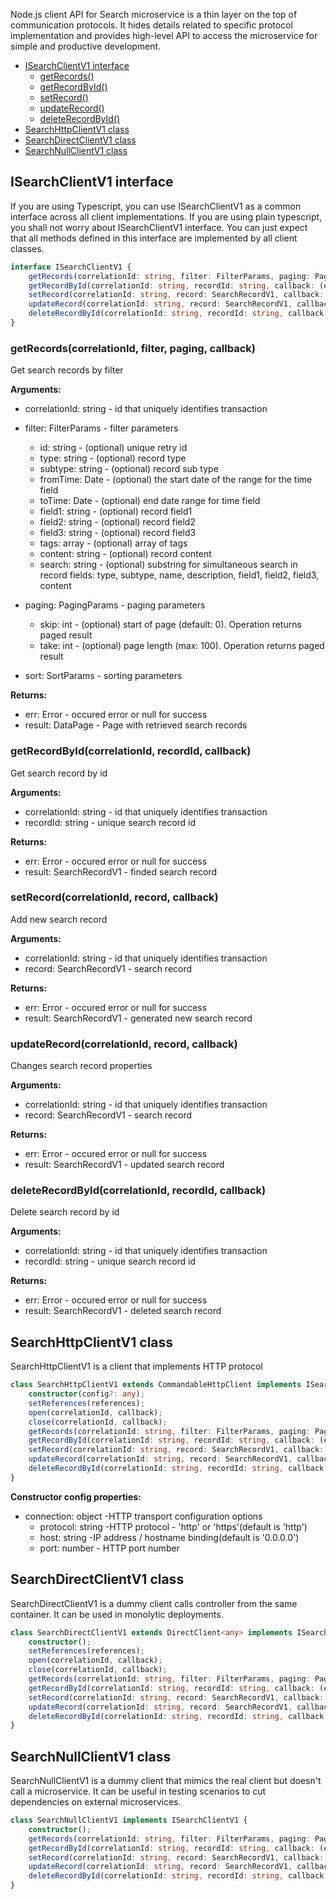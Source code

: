Node.js client API for Search microservice is a thin layer on the top of
communication protocols. It hides details related to specific protocol implementation
and provides high-level API to access the microservice for simple and productive development.

* [ISearchClientV1 interface](#interface)
    - [getRecords()](#operation1)
    - [getRecordById()](#operation2)
    - [setRecord()](#operation3)
    - [updateRecord()](#operation4)
    - [deleteRecordById()](#operation5)
* [SearchHttpClientV1 class](#client_http)
* [SearchDirectClientV1 class](#client_direct)
* [SearchNullClientV1 class](#client_null)

## <a name="interface"></a> ISearchClientV1 interface

If you are using Typescript, you can use ISearchClientV1 as a common interface across all client implementations.
If you are using plain typescript, you shall not worry about ISearchClientV1 interface. You can just expect that
all methods defined in this interface are implemented by all client classes.

```typescript
interface ISearchClientV1 {
    getRecords(correlationId: string, filter: FilterParams, paging: PagingParams, sort: SortParams, callback: (err: any, result: DataPage<SearchRecordV1>) => void): void;
    getRecordById(correlationId: string, recordId: string, callback: (err: any, result: SearchRecordV1) => void): void;
    setRecord(correlationId: string, record: SearchRecordV1, callback: (err: any, result: SearchRecordV1) => void): void;
    updateRecord(correlationId: string, record: SearchRecordV1, callback: (err: any, result: SearchRecordV1) => void): void;
    deleteRecordById(correlationId: string, recordId: string, callback: (err: any, result: SearchRecordV1) => void): void;
}
```

### <a name="operation1"></a> getRecords(correlationId, filter, paging, callback)

Get search records by filter

**Arguments:**
- correlationId: string - id that uniquely identifies transaction
- filter: FilterParams - filter parameters
  - id: string - (optional) unique retry id
  - type: string - (optional) record type
  - subtype: string - (optional) record sub type
  - fromTime: Date - (optional) the start date of the range for the time field
  - toTime: Date - (optional) end date range for time field
  - field1: string - (optional) record field1
  - field2: string - (optional) record field2
  - field3: string - (optional) record field3
  - tags: array - (optional) array of tags
  - content: string - (optional) record content
  - search: string - (optional) substring for simultaneous search in record fields: type, subtype, name, description, 
        field1, field2, field3, content

- paging: PagingParams - paging parameters
  - skip: int - (optional) start of page (default: 0). Operation returns paged result
  - take: int - (optional) page length (max: 100). Operation returns paged result

- sort: SortParams - sorting parameters

**Returns:**
- err: Error - occured error or null for success
- result: DataPage<SearchRecordV1> - Page with retrieved search records

### <a name="operation2"></a> getRecordById(correlationId, recordId, callback)

Get search record by id

**Arguments:**
- correlationId: string - id that uniquely identifies transaction
- recordId: string - unique search record id

**Returns:**
- err: Error - occured error or null for success
- result: SearchRecordV1 - finded search record

### <a name="operation3"></a> setRecord(correlationId, record, callback)

Add new search record

**Arguments:**
- correlationId: string - id that uniquely identifies transaction
- record: SearchRecordV1 - search record

**Returns:**
- err: Error - occured error or null for success
- result: SearchRecordV1 - generated new search record

### <a name="operation4"></a> updateRecord(correlationId, record, callback)

Changes search record properties

**Arguments:**
- correlationId: string - id that uniquely identifies transaction
- record: SearchRecordV1 - search record

**Returns:**
- err: Error - occured error or null for success
- result: SearchRecordV1 - updated search record

### <a name="operation5"></a> deleteRecordById(correlationId, recordId, callback)

Delete search record by id

**Arguments:**
- correlationId: string - id that uniquely identifies transaction
- recordId: string - unique search record id

**Returns:**
- err: Error - occured error or null for success
- result: SearchRecordV1 - deleted search record

## <a name="client_http"></a> SearchHttpClientV1 class

SearchHttpClientV1 is a client that implements HTTP protocol

```typescript
class SearchHttpClientV1 extends CommandableHttpClient implements ISearchClientV1 {
    constructor(config?: any);
    setReferences(references);
    open(correlationId, callback);
    close(correlationId, callback);
    getRecords(correlationId: string, filter: FilterParams, paging: PagingParams, sort: SortParams, callback: (err: any, result: DataPage<SearchRecordV1>) => void): void;
    getRecordById(correlationId: string, recordId: string, callback: (err: any, result: SearchRecordV1) => void): void;
    setRecord(correlationId: string, record: SearchRecordV1, callback: (err: any, result: SearchRecordV1) => void): void;
    updateRecord(correlationId: string, record: SearchRecordV1, callback: (err: any, result: SearchRecordV1) => void): void;
    deleteRecordById(correlationId: string, recordId: string, callback: (err: any, result: SearchRecordV1) => void): void;
}
```

**Constructor config properties:**
- connection: object -HTTP transport configuration options
  - protocol: string -HTTP protocol - 'http' or 'https'(default is 'http')
  - host: string -IP address / hostname binding(default is '0.0.0.0')
  - port: number - HTTP port number

## <a name="client_http"></a> SearchDirectClientV1 class

SearchDirectClientV1 is a dummy client calls controller from the same container.
It can be used in monolytic deployments.

```typescript
class SearchDirectClientV1 extends DirectClient<any> implements ISearchClientV1 {
    constructor();
    setReferences(references);
    open(correlationId, callback);
    close(correlationId, callback);
    getRecords(correlationId: string, filter: FilterParams, paging: PagingParams, sort: SortParams, callback: (err: any, result: DataPage<SearchRecordV1>) => void): void;
    getRecordById(correlationId: string, recordId: string, callback: (err: any, result: SearchRecordV1) => void): void;
    setRecord(correlationId: string, record: SearchRecordV1, callback: (err: any, result: SearchRecordV1) => void): void;
    updateRecord(correlationId: string, record: SearchRecordV1, callback: (err: any, result: SearchRecordV1) => void): void;
    deleteRecordById(correlationId: string, recordId: string, callback: (err: any, result: SearchRecordV1) => void): void;
}
```

## <a name="client_http"></a> SearchNullClientV1 class

SearchNullClientV1 is a dummy client that mimics the real client but doesn't call a microservice.
It can be useful in testing scenarios to cut dependencies on external microservices.

```typescript
class SearchNullClientV1 implements ISearchClientV1 {
    constructor();
    getRecords(correlationId: string, filter: FilterParams, paging: PagingParams, sort: SortParams, callback: (err: any, result: DataPage<SearchRecordV1>) => void): void;
    getRecordById(correlationId: string, recordId: string, callback: (err: any, result: SearchRecordV1) => void): void;
    setRecord(correlationId: string, record: SearchRecordV1, callback: (err: any, result: SearchRecordV1) => void): void;
    updateRecord(correlationId: string, record: SearchRecordV1, callback: (err: any, result: SearchRecordV1) => void): void;
    deleteRecordById(correlationId: string, recordId: string, callback: (err: any, result: SearchRecordV1) => void): void;
}
```


